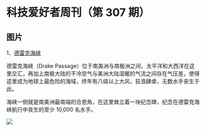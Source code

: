# 科技爱好者周刊（第 307 期）

## 图片

1、[德雷克海峡](https://edition.cnn.com/travel/article/drake-passage-rough-sea-scn/index.html)

德雷克海峡（Drake Passage）位于南美洲与南极洲之间，太平洋和大西洋在这里交汇，再加上南极大陆的干冷空气与美洲大陆湿暖的气流之间存在气压差，使得这里成为地球上最危险的海域，终年有八级以上大风，狂浪肆虐，无数水手丧生于此。

海峡一侧就是南美洲最南端的合恩角，在这里耸立着一块纪念碑，纪念在德雷克海峡航行中丧生的至少 10,000 名水手。

![](https://cdn.beekka.com/blogimg/asset/202402/bg2024020903.webp)